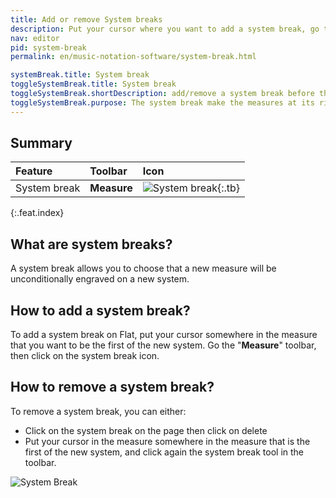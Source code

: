 ```yaml
---
title: Add or remove System breaks
description: Put your cursor where you want to add a system break, go to the measure mode and click on the system break tool
nav: editor
pid: system-break
permalink: en/music-notation-software/system-break.html

systemBreak.title: System break
toggleSystemBreak.title: System break
toggleSystemBreak.shortDescription: add/remove a system break before the selected measure
toggleSystemBreak.purpose: The system break make the measures at its right be pushed to a new system.
---
```


## Summary

| Feature | Toolbar | Icon |
|:--------|:--------|:-----|
| System break | **Measure** | ![System break](https://prod.flat-cdn.com/img/icons/editorActions/systemBreak.svg){:.tb} |
{:.feat.index}

## What are system breaks?

A system break allows you to choose that a new measure will be unconditionally engraved on a new system.

## How to add a system break?

To add a system break on Flat, put your cursor somewhere in the measure that you want to be the first of the new system. Go the "**Measure**" toolbar, then click on the system break icon.

## How to remove a system break?

To remove a system break, you can either:

* Click on the system break on the page then click on delete
* Put your cursor in the measure somewhere in the measure that is the first of the new system, and click again the system break tool in the toolbar.

![System Break](/help/assets/img/editor/system-break.gif)